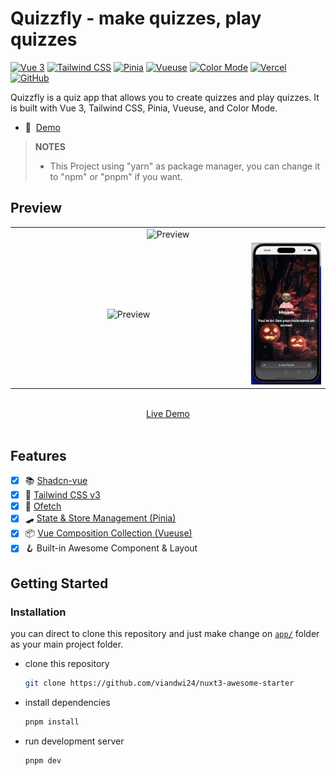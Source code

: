 <!-- # QUIZZFLY[![Alpine](./assets/images/banner.png)](https://nuxt3-awesome-starter.vercel.app/) -->

# Quizzfly - make quizzes, play quizzes

[![Vue 3](https://img.shields.io/badge/Vue%203-4FC08D?style=flat-square&logo=vue.js&logoColor=white)](https://v3.vuejs.org/)
[![Tailwind CSS](https://img.shields.io/badge/Tailwind%20CSS-38B2AC?style=flat-square&logo=tailwind-css&logoColor=white)](https://tailwindcss.com/)
[![Pinia](https://img.shields.io/badge/Pinia-9F7AEA?style=flat-square&logo=vue.js&logoColor=white)](https://pinia.vuejs.org/)
[![Vueuse](https://img.shields.io/badge/Vueuse-1DA1F2?style=flat-square&logo=vue.js&logoColor=white)](https://vueuse.org/)
[![Color Mode](https://img.shields.io/badge/Color%20Mode-FFA500?style=flat-square&logo=nuxt.js&logoColor=white)](https://color-mode.nuxtjs.org/)
[![Vercel](https://img.shields.io/badge/Deployed%20on-Vercel-000000?style=flat-square&logo=vercel&logoColor=white)](https://nuxt.awesome-starter.vercel.app/)
[![GitHub](https://img.shields.io/badge/View%20on-GitHub-181717?style=flat-square&logo=github&logoColor=white)](https://github.com/quizzfly/quizzfly)


Quizzfly is a quiz app that allows you to create quizzes and play quizzes. It is built with Vue 3, Tailwind CSS, Pinia, Vueuse, and Color Mode.


- 📖&nbsp; [Demo](https://quizzfly.site/)

> **NOTES**
>
> - This Project using "yarn" as package manager, you can change it to "npm" or "pnpm" if you want.

## Preview

<table align="center">
  <tr>
    <td align="center" width="100%" colspan="2">
      <img src="docs/images/image.png" alt="Preview" title="Preview">
    </td>
  </tr>
  <tr>
    <td align="center" width="75%">
      <img src="docs/images/image-1.png" alt="Preview" title="Desktop Preview">
    </td>
    <td align="center" width="25%">
      <img src="docs/images/image-2.png" alt="Preview" title="Mobile Preview">
    </td>
  </tr>
</table>
<p align="center">
  <br>
  <a href="https://quizzfly.site/" target="_blank">Live Demo</a>
  <br><br>
</p>

## Features

- [X] 📚 [Shadcn-vue](https://shadcn-vue.vercel.app/)
- [X] 💨 [Tailwind CSS v3](https://tailwindcss.com/)
- [X] 🔔 [Ofetch]()
- [X] 🛹 [State & Store Management (Pinia)](https://pinia.vuejs.org/)
- [X] 📦 [Vue Composition Collection (Vueuse)](https://vueuse.org/)
- [X] 🪝 Built-in Awesome Component & Layout

## Getting Started

### Installation

you can direct to clone this repository and just make change on [`app/`](https://github.com/viandwi24/nuxt3-awesome-starter/tree/v2/app) folder as your main project folder.

- clone this repository
  ```bash
  git clone https://github.com/viandwi24/nuxt3-awesome-starter
  ```
- install dependencies
  ```bash
  pnpm install
  ```
- run development server
  ```bash
  pnpm dev
  ```